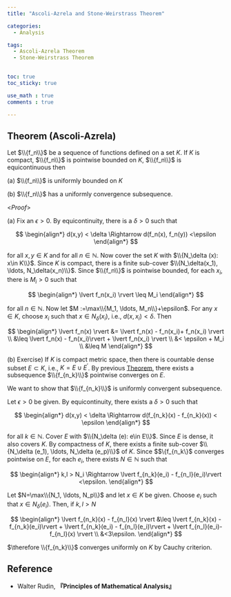 ```yaml
---
title: "Ascoli-Azrela and Stone-Weirstrass Theorem"

categories:
  - Analysis

tags:
  - Ascoli-Azrela Theorem
  - Stone-Weirstrass Theorem

 
toc: true
toc_sticky: true

use_math : true
comments : true

---
```


## Theorem (Ascoli-Azrela)
Let $\\{f_n\\}$ be a sequence of functions defined on a set $K$. If $K$ is compact, $\\{f_n\\}$ is pointwise bounded on $K$, $\\{f_n\\}$ is equicontinuous then

(a) $\\{f_n\\}$ is uniformly bounded on $K$

(b) $\\{f_n\\}$ has a uniformly convergence subsequence.


<*Proof*>

(a) Fix an $\epsilon>0$. By equicontinuity, there is a $\delta>0$ such that

$$
\begin{align*}
d(x,y) < \delta \Rightarrow d(f_n(x), f_n(y)) <\epsilon
\end{align*}
$$

for all $x,y \in K$ and for all $n\in\mathbb{N}$. Now cover the set $K$ with $\\{N_\delta (x): x\in K\\}$. Since $K$ is compact, there is a finite sub-cover $\\{N_\delta(x_1), \ldots, N_\delta(x_n)\\}$. Since $\\{f_n\\}$ is pointwise bounded, for each $x_i$, there is $M_i>0$ such that 

$$
\begin{align*}
\lvert f_n(x_i) \rvert \leq M_i
\end{align*}
$$

for all $n\in\mathbb{N}$. Now let $M :=\max\\{M_1, \ldots, M_n\\}+\epsilon$. For any $x\in K$, choose $x_i$ such that $x\in N_\delta(x_i)$, i.e., $d(x, x_i) <\delta$. Then

$$
\begin{align*}
\lvert f_n(x) \rvert &= \lvert f_n(x) - f_n(x_i)+  f_n(x_i) \rvert \\
&\leq \lvert f_n(x) - f_n(x_i)\rvert + \lvert f_n(x_i) \rvert \\
&< \epsilon + M_i \\
&\leq M
\end{align*}
$$


(b) Exercise) If $K$ is compact metric space, then there is countable dense subset $E \subset K$, i.e., $K=E\cup E^\prime$. By previous [Theorem](https://seanie12.github.io/blog/analysis/equicontinuity/#theorem-723), there exists a subsequence $\\{f_{n_k}\\}$ pointwise converges on $E$.

We want to show that $\\{f_{n_k}\\}$ is uniformly convergent subsequence. 

Let $\epsilon >0$ be given.  By equicontinuity, there exists a $\delta>0$ such that 


$$
\begin{align*}
d(x,y) < \delta \Rightarrow d(f_{n_k}(x) - f_{n_k}(x)) < \epsilon
\end{align*}
$$

for all $k\in\mathbb{N}$. Cover $E$ with $\\{N_\delta (e): e\in E\\}$. Since $E$ is dense, it also covers $K$. By compactness of $K$, there exists a finite sub-cover $\\{N_\delta (e_1), \ldots, N_\delta (e_p)\\}$ of $K$. Since $$\\{f_{n_k\\}$ converges pointwise on $E$, for each $e_i$, there exists $N\in\mathbb{N}$ such that 

$$
\begin{align*}
k,l > N_i \Rightarrow \lvert f_{n_k}(e_i) - f_{n_l}(e_i)\rvert <\epsilon.
\end{align*}
$$

Let $N=\max\\{N_1, \ldots, N_p\\}$ and let  $x\in K$ be given. Choose $e_i$ such that $x\in N_\delta(e_i)$. Then, if $k,l >N$

$$
\begin{align*}
\lvert f_{n_k}(x) - f_{n_l}(x) \rvert &\leq \lvert f_{n_k}(x) - f_{n_k}(e_i)\rvert + \lvert f_{n_k}(e_i) - f_{n_l}(e_i)\rvert + \lvert f_{n_l}(e_i)-f_{n_l}(x) \rvert \\
&<3\epsilon.
\end{align*}
$$

$\therefore \\{f_{n_k}\\}$ converges uniformly on $K$ by Cauchy criterion.

$$\tag*{$\square$}$$




## Reference
- Walter Rudin, **『**Principles of Mathematical Analysis**』**
